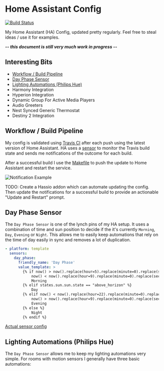 # Home Assistant Config

[![Build Status](https://travis-ci.org/danrspencer/hass-config.svg?branch=master)](https://travis-ci.org/danrspencer/hass-config)

My Home Assistant (HA) Config, updated pretty regularly. Feel free to steal ideas / use it for examples.

***-- this document is still very much work in progress --***

## Interesting Bits
- [Workflow / Build Pipeline](#workflow)
- [Day Phase Sensor](#day-phase-sensor)
- [Lighting Automations (Philips Hue)](#lighting-automations)
- Harmony Integration
- Hyperion Integration
- Dynamic Group For Active Media Players
- Audio Greeters
- Nest Synced Generic Thermostat
- Destiny 2 Integration

## <a name="workflow"></a>Workflow / Build Pipeline

My config is validated using [Travis CI](https://travis-ci.org/danrspencer/hass-config) after each push using the latest version of Home Assistant. HA uses a [sensor](https://github.com/danrspencer/hass-config/blob/master/sensor/misc.yaml) to monitor the Travis build state and sends me notifications of the outcome for each build.

After a successful build I use the [Makefile](https://github.com/danrspencer/hass-config/blob/master/Makefile) to push the update to Home Assistant and restart the service.

![Notification Example](https://github.com/danrspencer/hass-config/blob/master/documentation/images/build-notifications.jpeg)

TODO: Create a Hassio addon which can automate updating the config. Then update the notifications for a successful build to provide an actionable "Update and Restart" prompt.

## <a name="day-phase-sensor"></a>Day Phase Sensor

The `Day Phase Sensor` is one of the lynch pins of my HA setup. It uses a combination of time and sun position to decide if the it's currently `Morning`, `Day`, `Evening` or `Night`. This allows me to easily keep automations that rely on the time of day easily in sync and removes a lot of duplication.

```yaml
- platform: template
  sensors:
    day_phase:
      friendly_name: 'Day Phase'
      value_template: >
        {% if now() > now().replace(hour=5).replace(minute=0).replace(second=0) and
            now() < now().replace(hour=9).replace(minute=0).replace(second=0) %}
            Morning
        {% elif states.sun.sun.state == "above_horizon" %}
            Day
        {% elif now() < now().replace(hour=22).replace(minute=0).replace(second=0) and
            now() > now().replace(hour=9).replace(minute=0).replace(second=0) %}
            Evening
        {% else %}
            Night
        {% endif %}
```

[Actual sensor config](https://github.com/danrspencer/hass-config/blob/master/sensor/template.yaml)

## <a name="lighting-automations"></a>Lighting Automations (Philips Hue)

The `Day Phase Sensor` allows me to keep my lighting automations very simple. For rooms with motion sensors I generally have three basic automations:
